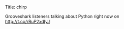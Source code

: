 Title: chirp

Grooveshark listeners talking about Python right now on <a href="http://t.co/rRuP2xdIyJ">http://t.co/rRuP2xdIyJ</a>
